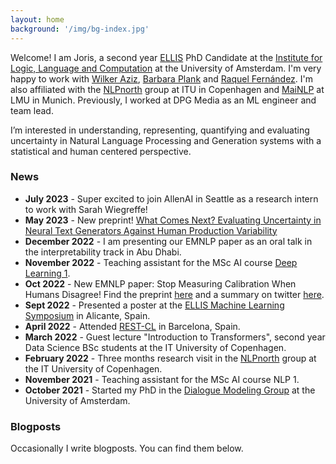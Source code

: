 ```yaml
---
layout: home
background: '/img/bg-index.jpg'
---
```


Welcome! I am Joris, a second year [ELLIS](https://ellis.eu/) PhD Candidate at the [Institute for Logic, Language and Computation](https://www.illc.uva.nl/) at the University of Amsterdam. I'm very happy to work with [Wilker Aziz](https://wilkeraziz.github.io/), [Barbara Plank](https://bplank.github.io/) and [Raquel Fernández](https://staff.fnwi.uva.nl/r.fernandezrovira/). I'm also affiliated with the [NLPnorth](https://nlpnorth.github.io/) group at ITU in Copenhagen and [MaiNLP](https://mainlp.github.io/) at LMU in Munich. Previously, I worked at DPG Media as an ML engineer and team lead.

I’m interested in understanding, representing, quantifying and evaluating uncertainty in Natural Language Processing and Generation systems with a statistical and human centered perspective.

### News
- **July 2023** - Super excited to join AllenAI in Seattle as a research intern to work with Sarah Wiegreffe!
- **May 2023** - New preprint! [What Comes Next? Evaluating Uncertainty in Neural Text Generators Against Human Production Variability](https://arxiv.org/abs/2305.11707)
- **December 2022** - I am presenting our EMNLP paper as an oral talk in the interpretability track in Abu Dhabi.
- **November 2022** - Teaching assistant for the MSc AI course [Deep Learning 1](https://uvadlc.github.io/).
- **Oct 2022** - New EMNLP paper: Stop Measuring Calibration When Humans Disagree! Find the preprint [here](https://arxiv.org/abs/2210.16133.pdf) and a summary on twitter [here](https://twitter.com/jsbaan/status/1587023453923803137?s=20&t=hObUFX9YtyNWzoqRXtsrGA).
- **Sept 2022** - Presented a poster at the [ELLIS Machine Learning Symposium](https://ellisalicante.org/eds2022/) in Alicante, Spain. 
- **April 2022** - Attended [REST-CL](https://sites.google.com/view/rest-cl/) in Barcelona, Spain.
- **March 2022** - Guest lecture "Introduction to Transformers", second year Data Science BSc students at the IT University of Copenhagen.
- **February 2022** - Three months research visit in the [NLPnorth](https://nlpnorth.github.io/) group at the IT University of Copenhagen.
- **November 2021** - Teaching assistant for the MSc AI course NLP 1.
- **October 2021** - Started my PhD in the [Dialogue Modeling Group](https://dmg-illc.github.io/dmg/) at the University of Amsterdam.

### Blogposts
Occasionally I write blogposts. You can find them below.
